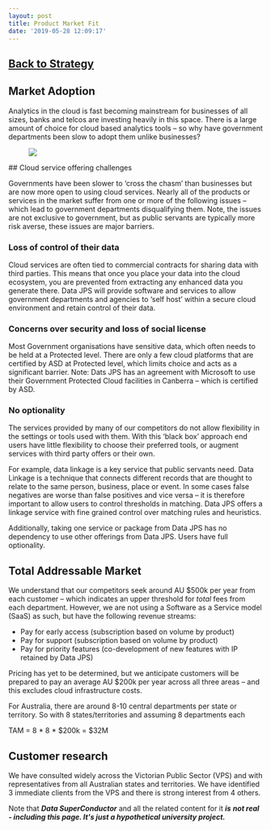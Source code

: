 ```yaml
---
layout: post
title: Product Market Fit
date: '2019-05-28 12:09:17'
---
```


## [Back to Strategy](https://datajps.com/data-superconductor-strategy)

## Market Adoption

Analytics in the cloud is fast becoming mainstream for businesses of all sizes, banks and telcos are investing heavily in this space. There is a large amount of choice for cloud based analytics tools – so why have government departments been slow to adopt them unlike businesses?

<figure class="kg-card kg-image-card"><img src="/content/images/2019/05/market-adoption-updraft-pre-smush-original.png" class="kg-image"></figure>
## Cloud service offering challenges

Governments have been slower to ‘cross the chasm’ than businesses but are now more open to using cloud services. Nearly all of the products or services in the market suffer from one or more of the following issues – which lead to government departments disqualifying them. Note, the issues are not exclusive to government, but as public servants are typically more risk averse, these issues are major barriers.

### Loss of control of their data

Cloud services are often tied to commercial contracts for sharing data with third parties. This means that once you place your data into the cloud ecosystem, you are prevented from extracting any enhanced data you generate there. Data JPS will provide software and services to allow government departments and agencies to ‘self host’ within a secure cloud environment and retain control of their data.

### Concerns over security and loss of social license

Most Government organisations have sensitive data, which often needs to be held at a Protected level. There are only a few cloud platforms that are certified by ASD at Protected level, which limits choice and acts as a significant barrier. Note: Dats JPS has an agreement with Microsoft to use their Government Protected Cloud facilities in Canberra – which is certified by ASD.

### No optionality

The services provided by many of our competitors do not allow flexibility in the settings or tools used with them. With this ‘black box’ approach end users have little flexibility to choose their preferred tools, or augment services with third party offers or their own.

For example, data linkage is a key service that public servants need. Data Linkage is a technique that connects different records that are thought to relate to the same person, business, place or event. In some cases false negatives are worse than false positives and vice versa – it is therefore important to allow users to control thresholds in matching. Data JPS offers a linkage service with fine grained control over matching rules and heuristics.

Additionally, taking one service or package from Data JPS has no dependency to use other offerings from Data JPS. Users have full optionality.

## Total Addressable Market

We understand that our competitors seek around AU $500k per year from each customer – which indicates an upper threshold for _total_ fees from each department. However, we are not using a Software as a Service model (SaaS) as such, but have the following revenue streams:

- Pay for early access (subscription based on volume by product)
- Pay for support (subscription based on volume by product)
- Pay for priority features (co-development of new features with IP retained by Data JPS)

Pricing has yet to be determined, but we anticipate customers will be prepared to pay an average AU $200k per year across all three areas – and this excludes cloud infrastructure costs.

For Australia, there are around 8-10 central departments per state or territory. So with 8 states/territories and assuming 8 departments each

TAM = 8 \* 8 \* $200k = $32M

## Customer research

We have consulted widely across the Victorian Public Sector (VPS) and with representatives from all Australian states and territories. We have identified 3 immediate clients from the VPS and there is strong interest from 4 others.

Note that **_Data SuperConductor_** and all the related content for it **_is_**  **_not real - including this page. It's just a hypothetical university project._**

